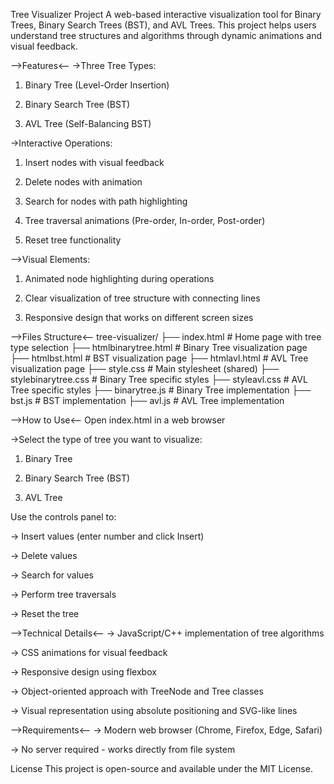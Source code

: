Tree Visualizer Project
A web-based interactive visualization tool for Binary Trees, Binary Search Trees (BST), and AVL Trees. This project helps users understand tree structures and algorithms through dynamic animations and visual feedback.

-->Features<--
->Three Tree Types:

1) Binary Tree (Level-Order Insertion)

2) Binary Search Tree (BST)

3) AVL Tree (Self-Balancing BST)

->Interactive Operations:

1) Insert nodes with visual feedback

2) Delete nodes with animation

3) Search for nodes with path highlighting

4) Tree traversal animations (Pre-order, In-order, Post-order)

5) Reset tree functionality

-->Visual Elements:

1) Animated node highlighting during operations

2) Clear visualization of tree structure with connecting lines

3) Responsive design that works on different screen sizes

-->Files Structure<--
tree-visualizer/
├── index.html              # Home page with tree type selection
├── htmlbinarytree.html     # Binary Tree visualization page
├── htmlbst.html            # BST visualization page
├── htmlavl.html            # AVL Tree visualization page
├── style.css               # Main stylesheet (shared)
├── stylebinarytree.css     # Binary Tree specific styles
├── styleavl.css            # AVL Tree specific styles
├── binarytree.js           # Binary Tree implementation
├── bst.js                  # BST implementation
├── avl.js                  # AVL Tree implementation

-->How to Use<--
Open index.html in a web browser

->Select the type of tree you want to visualize:

1) Binary Tree

2) Binary Search Tree (BST)

3) AVL Tree

Use the controls panel to:

-> Insert values (enter number and click Insert)

-> Delete values

-> Search for values

-> Perform tree traversals

-> Reset the tree

-->Technical Details<--
-> JavaScript/C++ implementation of tree algorithms

-> CSS animations for visual feedback

-> Responsive design using flexbox

-> Object-oriented approach with TreeNode and Tree classes

-> Visual representation using absolute positioning and SVG-like lines

-->Requirements<--
-> Modern web browser (Chrome, Firefox, Edge, Safari)

-> No server required - works directly from file system

License
This project is open-source and available under the MIT License.
